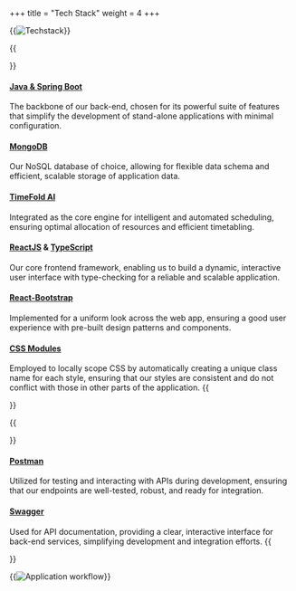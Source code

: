 +++
title = "Tech Stack"
weight = 4
+++

{{<image src="techstack.png" alt="Techstack">}}

{{<section title="App Development">}}
#### [Java & Spring Boot](https://spring.io/projects/spring-boot)
The backbone of our back-end, chosen for its powerful suite of features that simplify the development of stand-alone applications with minimal configuration.
#### [MongoDB](https://www.mongodb.com/)
Our NoSQL database of choice, allowing for flexible data schema and efficient, scalable storage of application data.
#### [TimeFold AI](https://timefold.ai/)
Integrated as the core engine for intelligent and automated scheduling, ensuring optimal allocation of resources and efficient timetabling.

#### [ReactJS](https://react.dev/) & [TypeScript](https://www.typescriptlang.org/)
Our core frontend framework, enabling us to build a dynamic, interactive user interface with type-checking for a reliable and scalable application.
#### [React-Bootstrap](https://react-bootstrap.netlify.app/)
Implemented for a uniform look across the web app, ensuring a good user experience with pre-built design patterns and components.
#### [CSS Modules](https://developer.adobe.com/commerce/pwa-studio/guides/general-concepts/css-modules/)
Employed to locally scope CSS by automatically creating a unique class name for each style, ensuring that our styles are consistent and do not conflict with those in other parts of the application.
{{</section>}}

{{<section title="Others">}}
#### [Postman](https://www.postman.com/)
Utilized for testing and interacting with APIs during development, ensuring that our endpoints are well-tested, robust, and ready for integration.
#### [Swagger](https://swagger.io/)
Used for API documentation, providing a clear, interactive interface for back-end services, simplifying development and integration efforts.
{{</section>}}

{{<image src="workflow.png" alt="Application workflow" caption="Application Workflow">}}
